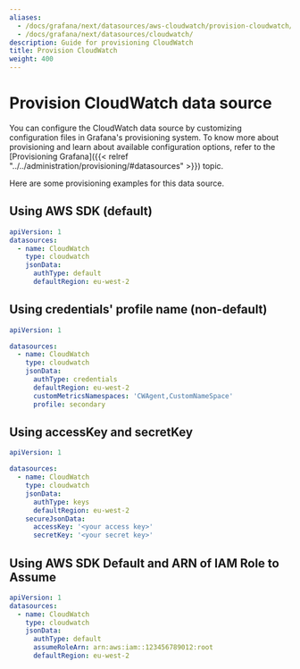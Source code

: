 ```yaml
---
aliases:
  - /docs/grafana/next/datasources/aws-cloudwatch/provision-cloudwatch/
  - /docs/grafana/next/datasources/cloudwatch/
description: Guide for provisioning CloudWatch
title: Provision CloudWatch
weight: 400
---
```


# Provision CloudWatch data source

You can configure the CloudWatch data source by customizing configuration files in Grafana's provisioning system. To know more about provisioning and learn about available configuration options, refer to the [Provisioning Grafana]({{< relref "../../administration/provisioning/#datasources" >}}) topic.

Here are some provisioning examples for this data source.

## Using AWS SDK (default)

```yaml
apiVersion: 1
datasources:
  - name: CloudWatch
    type: cloudwatch
    jsonData:
      authType: default
      defaultRegion: eu-west-2
```

## Using credentials' profile name (non-default)

```yaml
apiVersion: 1

datasources:
  - name: CloudWatch
    type: cloudwatch
    jsonData:
      authType: credentials
      defaultRegion: eu-west-2
      customMetricsNamespaces: 'CWAgent,CustomNameSpace'
      profile: secondary
```

## Using accessKey and secretKey

```yaml
apiVersion: 1

datasources:
  - name: CloudWatch
    type: cloudwatch
    jsonData:
      authType: keys
      defaultRegion: eu-west-2
    secureJsonData:
      accessKey: '<your access key>'
      secretKey: '<your secret key>'
```

## Using AWS SDK Default and ARN of IAM Role to Assume

```yaml
apiVersion: 1
datasources:
  - name: CloudWatch
    type: cloudwatch
    jsonData:
      authType: default
      assumeRoleArn: arn:aws:iam::123456789012:root
      defaultRegion: eu-west-2
```
